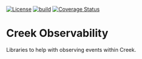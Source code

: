 [![License](https://img.shields.io/badge/License-Apache%202.0-blue.svg)](https://opensource.org/licenses/Apache-2.0)
[![build](https://github.com/creek-service/creek-observability/actions/workflows/gradle.yml/badge.svg)](https://github.com/creek-service/creek-observability/actions/workflows/gradle.yml)
[![Coverage Status](https://coveralls.io/repos/github/creek-service/creek-observability/badge.svg?branch=main)](https://coveralls.io/github/creek-service/creek-observability?branch=main)

# Creek Observability

Libraries to help with observing events within Creek.
